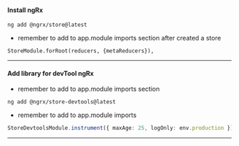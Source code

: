 #### Install ngRx
```console
ng add @ngrx/store@latest
```
-  remember to add to app.module imports section after created a store
```console
StoreModule.forRoot(reducers, {metaReducers}),
```
---
#### Add library for devTool ngRx
- remember to add to app.module imports section
```console
ng add @ngrx/store-devtools@latest
```
-  remember to add to app.module imports
```typescript
StoreDevtoolsModule.instrument({ maxAge: 25, logOnly: env.production }),
```
---
